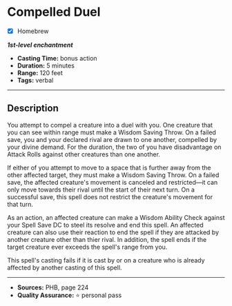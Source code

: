 # Compelled Duel
- [x] Homebrew

***1st-level enchantment***
- **Casting Time:** bonus action
- **Duration:** 5 minutes
- **Range:** 120 feet
- **Tags:** verbal

---

## Description
You attempt to compel a creature into a duel with you.
One creature that you can see within range must make a Wisdom Saving Throw.
On a failed save, you and your declared rival are drawn to one another, compelled by your divine demand.
For the duration, the two of you have disadvantage on Attack Rolls against other creatures than one another.

If either of you attempt to move to a space that is further away from the other affected target, they must make a Wisdom Saving Throw.
On a failed save, the affected creature's movement is canceled and restricted&mdash;it can only move towards their rival until the start of their next turn.
On a successful save, this spell does not restrict the creature's movement for that turn.

As an action, an affected creature can make a Wisdom Ability Check against your Spell Save DC to steel its resolve and end this spell.
An affected creature can also use their reaction to end the spell if they are attacked by another creature other than thier rival.
In addition, the spell ends if the target creature ever exceeds the spell's range from you.

This spell's casting fails if it is cast by or on a creature who is already affected by another casting of this spell.

---

- **Sources:** PHB, page 224
- **Quality Assurance:** :star: personal pass
